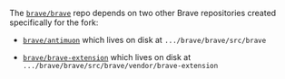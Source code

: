 The [`brave/brave`](https://github.com/brave/brave) repo depends on two other Brave repositories created specifically for the fork:

* [`brave/antimuon`](https://github.com/brave/antimuon) which lives on disk at `.../brave/brave/src/brave`

* [`brave/brave-extension`](https://github.com/brave/brave-extension) which lives on disk at `.../brave/brave/src/brave/vendor/brave-extension`

